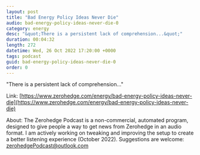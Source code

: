 ```yaml
---
layout: post
title: "Bad Energy Policy Ideas Never Die"
audio: bad-energy-policy-ideas-never-die-0
category: energy
desc: "&quot;There is a persistent lack of comprehension...&quot;"
duration: 00:04:32
length: 272
datetime: Wed, 26 Oct 2022 17:20:00 +0000
tags: podcast
guid: bad-energy-policy-ideas-never-die-0
order: 0
---
```

&quot;There is a persistent lack of comprehension...&quot;

Link: [https://www.zerohedge.com/energy/bad-energy-policy-ideas-never-die](https://www.zerohedge.com/energy/bad-energy-policy-ideas-never-die)

About: The Zerohedge Podcast is a non-commercial, automated program, designed to give people a way to get news from Zerohedge in an audio format.  I am actively working on tweaking and improving the setup to create a better listening experience (October 2022).  Suggestions are welcome: [zerohedgePodcast@outlook.com](mailto:zerohedgePodcast@outlook.com)